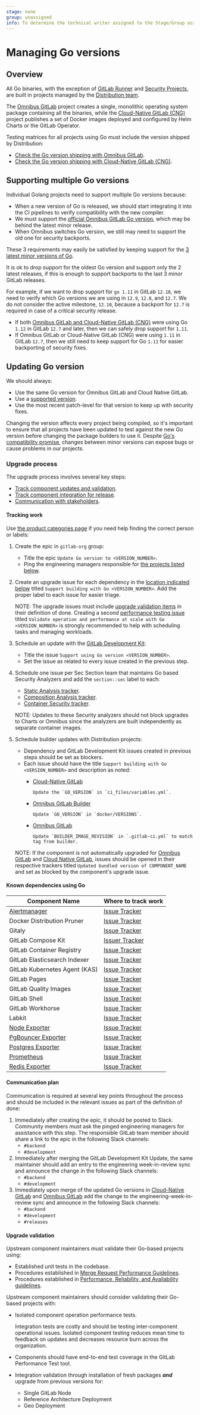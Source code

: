 ```yaml
---
stage: none
group: unassigned
info: To determine the technical writer assigned to the Stage/Group associated with this page, see https://about.gitlab.com/handbook/engineering/ux/technical-writing/#assignments
---
```


# Managing Go versions

## Overview

All Go binaries, with the exception of
[GitLab Runner](https://gitlab.com/gitlab-org/gitlab-runner) and [Security Projects](https://gitlab.com/gitlab-org/security-products), are built in
projects managed by the [Distribution team](https://about.gitlab.com/handbook/product/categories/#distribution-group).

The [Omnibus GitLab](https://gitlab.com/gitlab-org/omnibus-gitlab) project creates a
single, monolithic operating system package containing all the binaries, while
the [Cloud-Native GitLab (CNG)](https://gitlab.com/gitlab-org/build/CNG) project
publishes a set of Docker images deployed and configured by Helm Charts or
the GitLab Operator.

Testing matrices for all projects using Go must include the version shipped
by Distribution:

- [Check the Go version shipping with Omnibus GitLab](https://gitlab.com/gitlab-org/gitlab-omnibus-builder/-/blob/master/docker/VERSIONS#L6).
- [Check the Go version shipping with Cloud-Native GitLab (CNG)](https://gitlab.com/gitlab-org/build/cng/blob/master/ci_files/variables.yml#L12).

## Supporting multiple Go versions

Individual Golang projects need to support multiple Go versions because:

- When a new version of Go is released, we should start integrating it into the CI pipelines to verify compatibility with the new compiler.
- We must support the [official Omnibus GitLab Go version](#updating-go-version), which may be behind the latest minor release.
- When Omnibus switches Go version, we still may need to support the old one for security backports.

These 3 requirements may easily be satisfied by keeping support for the [3 latest minor versions of Go](https://golang.org/dl/).

It is ok to drop support for the oldest Go version and support only the 2 latest releases,
if this is enough to support backports to the last 3 minor GitLab releases.

For example, if we want to drop support for `go 1.11` in GitLab `12.10`, we need
to verify which Go versions we are using in `12.9`, `12.8`, and `12.7`. We do not
consider the active milestone, `12.10`, because a backport for `12.7` is required
in case of a critical security release.

- If both [Omnibus GitLab and Cloud-Native GitLab (CNG)](#updating-go-version) were using Go `1.12` in GitLab `12.7` and later,
  then we can safely drop support for `1.11`.
- If Omnibus GitLab or Cloud-Native GitLab (CNG) were using `1.11` in GitLab `12.7`, then we still need to keep
  support for Go `1.11` for easier backporting of security fixes.

## Updating Go version

We should always:

- Use the same Go version for Omnibus GitLab and Cloud Native GitLab.
- Use a [supported version](https://golang.org/doc/devel/release#policy).
- Use the most recent patch-level for that version to keep up with security fixes.

Changing the version affects every project being compiled, so it's important to
ensure that all projects have been updated to test against the new Go version
before changing the package builders to use it. Despite [Go's compatibility promise](https://golang.org/doc/go1compat),
changes between minor versions can expose bugs or cause problems in our projects.

### Upgrade process

The upgrade process involves several key steps:

- [Track component updates and validation](#tracking-work).
- [Track component integration for release](#tracking-work).
- [Communication with stakeholders](#communication-plan).

#### Tracking work

Use [the product categories page](https://about.gitlab.com/handbook/product/categories/)
if you need help finding the correct person or labels:

1. Create the epic in `gitlab-org` group:
   - Title the epic `Update Go version to <VERSION_NUMBER>`.
   - Ping the engineering managers responsible for [the projects listed below](#known-dependencies-using-go).

1. Create an upgrade issue for each dependency in the [location indicated below](#known-dependencies-using-go)
   titled `Support building with Go <VERSION_NUMBER>`. Add the proper label to each issue for easier triage.

   NOTE:
   The upgrade issues must include [upgrade validation items](#upgrade-validation)
   in their definition of done. Creating a second [performance testing issue](#upgrade-validation)
   titled `Validate operation and performance at scale with Go <VERSION_NUMBER>`
   is strongly recommended to help with scheduling tasks and managing workloads.

1. Schedule an update with the [GitLab Development Kit](https://gitlab.com/gitlab-org/gitlab-development-kit/-/issues):
   - Title the issue `Support using Go version <VERSION_NUMBER>`.
   - Set the issue as related to every issue created in the previous step.
1. Schedule one issue per Sec Section team that maintains Go based Security Analyzers and add the `section::sec` label to each:
   - [Static Analysis tracker](https://gitlab.com/gitlab-org/gitlab/-/issues).
   - [Composition Analysis tracker](https://gitlab.com/gitlab-org/gitlab/-/issues).
   - [Container Security tracker](https://gitlab.com/gitlab-org/gitlab/-/issues).

    NOTE:
    Updates to these Security analyzers should not block upgrades to Charts or Omnibus since
    the analyzers are built independently as separate container images.
1. Schedule builder updates with Distribution projects:
   - Dependency and GitLab Development Kit issues created in previous steps should be set as blockers.
   - Each issue should have the title `Support building with Go <VERSION_NUMBER>` and description as noted:
     - [Cloud-Native GitLab](https://gitlab.com/gitlab-org/charts/gitlab/-/issues)

       ```plaintext
       Update the `GO_VERSION` in `ci_files/variables.yml`.
       ```

     - [Omnibus GitLab Builder](https://gitlab.com/gitlab-org/gitlab-omnibus-builder/-/issues)

       ```plaintext
       Update `GO_VERSION` in `docker/VERSIONS`.
       ```

     - [Omnibus GitLab](https://gitlab.com/gitlab-org/omnibus-gitlab/-/issues)

       ```plaintext
       Update `BUILDER_IMAGE_REVISION` in `.gitlab-ci.yml` to match tag from builder.
       ```

   NOTE:
   If the component is not automatically upgraded for [Omnibus GitLab](https://gitlab.com/gitlab-org/omnibus-gitlab/-/issues)
   and [Cloud Native GitLab](https://gitlab.com/gitlab-org/charts/gitlab/-/issues),
   issues should be opened in their respective trackers titled `Updated bundled version of COMPONENT_NAME`
   and set as blocked by the component's upgrade issue.

#### Known dependencies using Go

| Component Name                | Where to track work |
|-------------------------------|---------------------|
| [Alertmanager](https://github.com/prometheus/alertmanager) | [Issue Tracker](https://gitlab.com/gitlab-org/gitlab/-/issues) |
| Docker Distribution Pruner    | [Issue Tracker](https://gitlab.com/gitlab-org/docker-distribution-pruner) |
| Gitaly                        | [Issue Tracker](https://gitlab.com/gitlab-org/gitaly/-/issues) |
| GitLab Compose Kit            | [Issuer Tracker](https://gitlab.com/gitlab-org/gitlab-compose-kit/-/issues) |
| GitLab Container Registry     | [Issue Tracker](https://gitlab.com/gitlab-org/container-registry) |
| GitLab Elasticsearch Indexer  | [Issue Tracker](https://gitlab.com/gitlab-org/gitlab-elasticsearch-indexer/-/issues) |
| GitLab Kubernetes Agent (KAS) | [Issue Tracker](https://gitlab.com/gitlab-org/cluster-integration/gitlab-agent/-/issues) |
| GitLab Pages                  | [Issue Tracker](https://gitlab.com/gitlab-org/gitlab-pages/-/issues) |
| GitLab Quality Images         | [Issue Tracker](https://gitlab.com/gitlab-org/gitlab-build-images/-/issues) |
| GitLab Shell                  | [Issue Tracker](https://gitlab.com/gitlab-org/gitlab-shell/-/issues) |
| GitLab Workhorse              | [Issue Tracker](https://gitlab.com/gitlab-org/gitlab/-/issues) |
| Labkit                        | [Issue Tracker](https://gitlab.com/gitlab-org/labkit/-/issues) |
| [Node Exporter](https://github.com/prometheus/node_exporter) | [Issue Tracker](https://gitlab.com/gitlab-org/gitlab/-/issues) |
| [PgBouncer Exporter](https://github.com/prometheus-community/pgbouncer_exporter) | [Issue Tracker](https://gitlab.com/gitlab-org/gitlab/-/issues) |
| [Postgres Exporter](https://github.com/prometheus-community/postgres_exporter) | [Issue Tracker](https://gitlab.com/gitlab-org/gitlab/-/issues) |
| [Prometheus](https://github.com/prometheus/prometheus) | [Issue Tracker](https://gitlab.com/gitlab-org/gitlab/-/issues) |
| [Redis Exporter](https://github.com/oliver006/redis_exporter) | [Issue Tracker](https://gitlab.com/gitlab-org/gitlab/-/issues) |

#### Communication plan

Communication is required at several key points throughout the process and should
be included in the relevant issues as part of the definition of done:

1. Immediately after creating the epic, it should be posted to Slack. Community members must ask the pinged engineering managers for assistance with this step. The responsible GitLab team member should share a link to the epic in the following Slack channels:
   - `#backend`
   - `#development`
1. Immediately after merging the GitLab Development Kit Update, the same maintainer should add an entry to the engineering week-in-review sync and
   announce the change in the following Slack channels:
   - `#backend`
   - `#development`
1. Immediately upon merge of the updated Go versions in
   [Cloud-Native GitLab](https://gitlab.com/gitlab-org/build/CNG) and
   [Omnibus GitLab](https://gitlab.com/gitlab-org/omnibus-gitlab) add the
   change to the engineering-week-in-review sync and announce in the following
   Slack channels:
   - `#backend`
   - `#development`
   - `#releases`

#### Upgrade validation

Upstream component maintainers must validate their Go-based projects using:

- Established unit tests in the codebase.
- Procedures established in [Merge Request Performance Guidelines](../merge_request_performance_guidelines.md).
- Procedures established in [Performance, Reliability, and Availability guidelines](../code_review.md#performance-reliability-and-availability).

Upstream component maintainers should consider validating their Go-based
projects with:

- Isolated component operation performance tests.

  Integration tests are costly and should be testing inter-component
  operational issues. Isolated component testing reduces mean time to
  feedback on updates and decreases resource burn across the organization.

- Components should have end-to-end test coverage in the GitLab Performance Test tool.
- Integration validation through installation of fresh packages **_and_** upgrade from previous versions for:
  - Single GitLab Node
  - Reference Architecture Deployment
  - Geo Deployment
